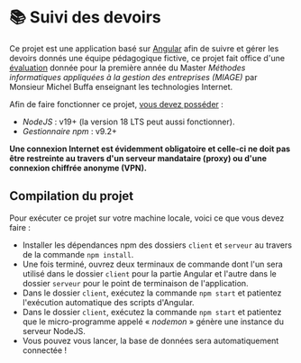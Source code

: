 # 📚 Suivi des devoirs

Ce projet est une application basé sur [Angular](https://angular.io/) afin de suivre et gérer les devoirs donnés une équipe pédagogique fictive, ce projet fait office d'une [évaluation](http://miageprojet2.unice.fr/Intranet_de_Michel_Buffa/M1_MIAGE_2021-2022_-_Technologies_Web_-_Angular/Mini-projet_Angular_M1_Miage_2022-2023) donnée pour la première année du Master *Méthodes informatiques appliquées à la gestion des entreprises (MIAGE)* par Monsieur Michel Buffa enseignant les technologies Internet.

Afin de faire fonctionner ce projet, <ins>vous devez posséder</ins> :
- *NodeJS* : v19+ (la version 18 LTS peut aussi fonctionner).
- *Gestionnaire npm* : v9.2+

**Une connexion Internet est évidemment obligatoire et celle-ci ne doit pas être restreinte au travers d'un serveur mandataire (proxy) ou d'une connexion chiffrée anonyme (VPN).**

## Compilation du projet

Pour exécuter ce projet sur votre machine locale, voici ce que vous devez faire :
- Installer les dépendances npm des dossiers `client` et `serveur` au travers de la commande `npm install`.
- Une fois terminé, ouvrez deux terminaux de commande dont l'un sera utilisé dans le dossier `client` pour la partie Angular et l'autre dans le dossier `serveur` pour le point de terminaison de l'application.
- Dans le dossier `client`, exécutez la commande `npm start` et patientez l'exécution automatique des scripts d'Angular.
- Dans le dossier `client`, exécutez la commande `npm start` et patientez que le micro-programme appelé « *nodemon* » génère une instance du serveur NodeJS.
- Vous pouvez vous lancer, la base de données sera automatiquement connectée !